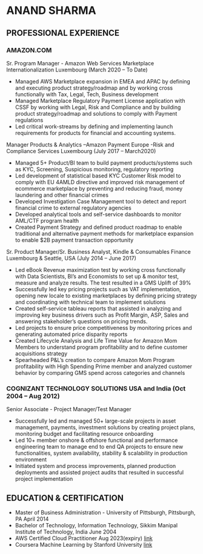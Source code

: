 #                                                         ANAND SHARMA

## PROFESSIONAL EXPERIENCE

### AMAZON.COM

Sr. Program Manager - Amazon Web Services Marketplace Internationalization Luxembourg (March 2020 – To Date)
- Managed AWS Marketplace expansion in EMEA and APAC by defining and executing product strategy/roadmap and by
working cross functionally with Tax, Legal, Tech, Business development
- Managed Marketplace Regulatory Payment License application with CSSF by working with Legal, Risk and Compliance and by
building product strategy/roadmap and solutions to comply with Payment regulations
- Led critical work-streams by defining and implementing launch requirements for products for financial and accounting
systems.

Manager Products & Analytics –Amazon Payment Europe -Risk and Compliance Services Luxembourg (July 2017 – March2020)
- Managed 5+ Product/BI team to build payment products/systems such as KYC, Screening, Suspicious monitoring, regulatory
reporting
- Led development of statistical based KYC Customer Risk model to comply with EU 4AMLD directive and improved risk
management of ecommerce marketplace by preventing and reducing fraud, money laundering and other financial crimes
- Developed Investigation Case Management tool to detect and report financial crime to external regulatory agencies
- Developed analytical tools and self-service dashboards to monitor AML/CTF program health
- Created Payment Strategy and defined product roadmap to enable traditional and alternative payment methods for
marketplace expansion to enable $2B payment transaction opportunity

Sr. Product Manager/Sr. Business Analyst, Kindle & Consumables Finance Luxembourg & Seattle, USA (July 2014 – June 2017)
- Led eBook Revenue maximization test by working cross functionally with Data Scientists, BI’s and Economists to set up &
monitor test, measure and analyze results. The test resulted in a GMS Uplift of 39%
- Successfully led key pricing projects such as VAT implementation, opening new locale to existing marketplaces by defining
pricing strategy and coordinating with technical team to implement solutions
- Created self-service tableau reports that assisted in analyzing and improving key business drivers such as Profit Margin, ASP,
Sales and answering stakeholder’s questions on pricing trends.
- Led projects to ensure price competitiveness by monitoring prices and generating automated price disparity reports
- Created Lifecycle Analysis and Life Time Value for Amazon Mom Members to understand program profitability and to define
customer acquisitions strategy
- Spearheaded P&L’s creation to compare Amazon Mom Program profitability with High Spending Prime member and
analyzed customer behavior by comparing GMS spend across categories and channels

### COGNIZANT TECHNOLOGY SOLUTIONS USA and India (Oct 2004 – Aug 2012)

Senior Associate - Project Manager/Test Manager
- Successfully led and managed 50+ large-scale projects in asset management, payments, investment solutions by creating
project plans, monitoring budget and facilitating resource onboarding
- Led 10+ member onshore & offshore functional and performance engineering team to manage end to end QA projects to
ensure new functionalities, system availability, stability & scalability in production environment
- Initiated system and process improvements, planned production deployments and assisted project audits that resulted in
successful project implementation


## EDUCATION & CERTIFICATION
- Master of Business Administration - University of Pittsburgh, Pittsburgh, PA April 2014
- Bachelor of Technology, Information Technology, Sikkim Manipal Institute of Technology, India June 2004
- AWS Certified Cloud Practitioner Aug 2023(expiry) [link]( https://www.certmetrics.com/amazon/public/transcript.aspx?transcript=0VPJM5F2CBVQ1Q9N)
- Coursera Machine Learning by Stanford University  [link](https://www.coursera.org/account/accomplishments/certificate/GBM9TSLNNTSF)
